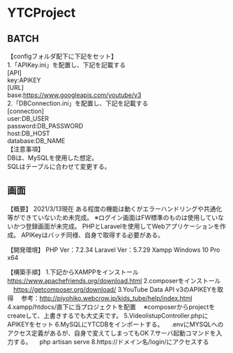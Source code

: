 # YTCProject
## BATCH
【configフォルダ配下に下記をセット】</br>
  1.「APIKey.ini」を配置し、下記を記載する </br>
    [API]</br>
    key:APIKEY</br>
    [URL]</br>
    base:https://www.googleapis.com/youtube/v3 </br>
  2.「DBConnection.ini」を配置し、下記を記載する </br>
    [connection]</br>
    user:DB_USER</br>
    password:DB_PASSWORD</br>
    host:DB_HOST</br>
    database:DB_NAME</br>
【注意事項】</br>
DBは、MySQLを使用した想定。</br>
SQLはテーブルに合わせて変更する。

## 画面
【概要】
2021/3/13現在
ある程度の機能は動くがエラーハンドリングや共通化等ができていないため未完成。
※ログイン画面はFW標準のものは使用していないかつ登録画面が未完成。
PHPとLaravelを使用してWebアプリケーションを作成。
APIKeyはバッチ同様、自身で取得する必要がある。

【開発環境】
PHP Ver：7.2.34
Laravel Ver：5.7.29
Xampp
Windows 10 Pro x64

【構築手順】
1.下記からXAMPPをインストール
　https://www.apachefriends.org/download.html
2.composerをインストール
　https://getcomposer.org/download/
3.YouTube Data API v3のAPIKEYを取得
　参考：http://piyohiko.webcrow.jp/kids_tube/help/index.html
4.xampp/htdocs/直下に当プロジェクトを配置
　※composerからprojectをcreateして、上書きするでも大丈夫です。
5.VideolistupController.phpにAPIKEYをセット
6.MySQLにYTCDBをインポートする。
　.envにMYSQLへのアクセス定義があるが、自身で変えてしまってもOK
7.サーバ起動コマンドを入力する。
　php artisan serve
8.https://ドメイン名/login/にアクセスする

